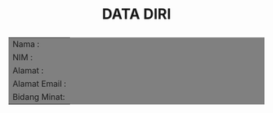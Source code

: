 <html>
<body background=”1575887.jpg”>
<center><h1 ><font style=”background-color:black; color:white”>DATA DIRI</h1></center></font>
</body>
<style type="text/css">

    img {
        float : left;
        border : 2px black;
        border-radius: 8px;
        padding: 4px;
        width : 110;
    }
    table {
        margin-top:10px;
        background-color : grey;
       
    }


</style>

</body>
<?php
$nim   = 202520029; //string
$nama     = "Ahmad Fauzan Shururi"; //integer
$alamat="Kutoarjo"; //decimal
$alamatemail="hujankecil09@gmail.com";
$bidangminat="Multi Media";
?>

<table>
    <img src="uzan.JPG" alt="">
<tr>
	<td>Nama : <?php echo $nama ?>  </td>		
</tr>
<tr>
	<td>NIM : <?php echo $nim ?>  </td>	
</tr>
<tr>
	<td>Alamat : <?php echo $alamat ?>  </td>	
</tr>
<tr>
	<td>Alamat Email : <?php echo $alamatemail ?>  </td>	
</tr>
<tr>
	<td>Bidang Minat: <?php echo $bidangminat ?>  </td>	
</tr>



</td>
</tr>
</table>
</html>
